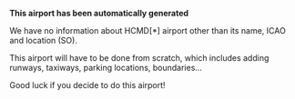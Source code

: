 **This airport has been automatically generated**

We have no information about HCMD[*] airport other than its name, ICAO and location (SO).

This airport will have to be done from scratch, which includes adding runways, taxiways, parking locations, boundaries...

Good luck if you decide to do this airport!